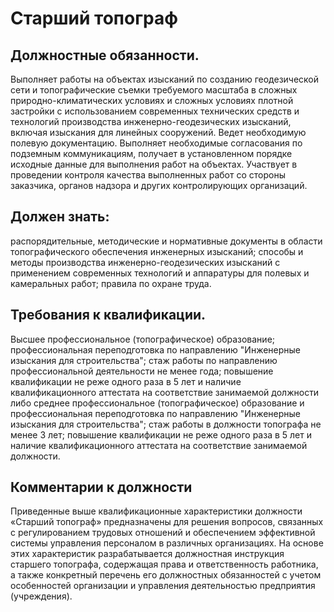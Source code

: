 # Старший топограф

## Должностные обязанности.
Выполняет работы на объектах изысканий по
созданию геодезической сети и топографические съемки требуемого масштаба в
сложных природно-климатических условиях и сложных условиях плотной застройки с
использованием современных технических средств и технологий производства
инженерно-геодезических изысканий, включая изыскания для линейных сооружений.
Ведет необходимую полевую документацию. Выполняет необходимые согласования по
подземным коммуникациям, получает в установленном порядке исходные данные для
выполнения работ на объектах. Участвует в проведении контроля качества
выполненных работ со стороны заказчика, органов надзора и других
контролирующих организаций.

## Должен знать:
распорядительные, методические и нормативные документы в
области топографического обеспечения инженерных изысканий; способы и методы
производства инженерно-геодезических изысканий с применением современных
технологий и аппаратуры для полевых и камеральных работ; правила по охране
труда.

## Требования к квалификации.
Высшее профессиональное (топографическое)
образование; профессиональная переподготовка по направлению "Инженерные
изыскания для строительства"; стаж работы по направлению профессиональной
деятельности не менее года; повышение квалификации не реже одного раза в 5 лет
и наличие квалификационного аттестата на соответствие занимаемой должности
либо среднее профессиональное (топографическое) образование и профессиональная
переподготовка по направлению "Инженерные изыскания для строительства"; стаж
работы в должности топографа не менее 3 лет; повышение квалификации не реже
одного раза в 5 лет и наличие квалификационного аттестата на соответствие
занимаемой должности.

## Комментарии к должности

Приведенные выше квалификационные характеристики должности «Старший топограф»
предназначены для решения вопросов, связанных с регулированием трудовых
отношений и обеспечением эффективной системы управления персоналом в различных
организациях. На основе этих характеристик разрабатывается должностная
инструкция старшего топографа, содержащая права и ответственность работника, а
также конкретный перечень его должностных обязанностей с учетом особенностей
организации и управления деятельностью предприятия (учреждения).

